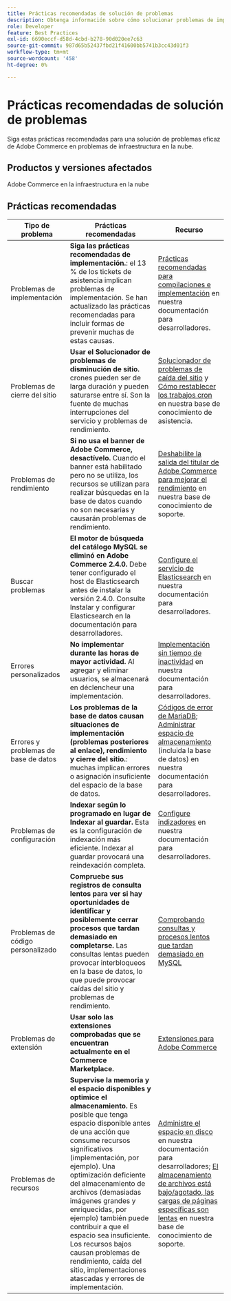 ```yaml
---
title: Prácticas recomendadas de solución de problemas
description: Obtenga información sobre cómo solucionar problemas de implementación de Adobe Commerce.
role: Developer
feature: Best Practices
exl-id: 6690eccf-d58d-4cbd-b278-90d020ee7c63
source-git-commit: 987d65b52437fbd21f41600bb5741b3cc43d01f3
workflow-type: tm+mt
source-wordcount: '458'
ht-degree: 0%

---
```


# Prácticas recomendadas de solución de problemas

Siga estas prácticas recomendadas para una solución de problemas eficaz de Adobe Commerce en problemas de infraestructura en la nube.

## Productos y versiones afectados

Adobe Commerce en la infraestructura en la nube

## Prácticas recomendadas

| Tipo de problema | Prácticas recomendadas | Recurso |
|----------------------------|----------------------------------------------------------------------------------------------------------------------------------------------------------------------------------------------------------------------------------------------------------------------------------------------------------------------------------------------------------------------------------------------------|-------------------------------------------------------------------------------------------------------------------------------------------------------------------------------------------------------------------------------------------------------------------------------------------------------------------------------------------------------------------------------------------------------|
| Problemas de implementación | **Siga las prácticas recomendadas de implementación.**: el 13 % de los tickets de asistencia implican problemas de implementación. Se han actualizado las prácticas recomendadas para incluir formas de prevenir muchas de estas causas. | [Prácticas recomendadas para compilaciones e implementación](https://experienceleague.adobe.com/en/docs/commerce-cloud-service/user-guide/develop/deploy/best-practices#best-practices) en nuestra documentación para desarrolladores. |
| Problemas de cierre del sitio | **Usar el Solucionador de problemas de disminución de sitio.** crones pueden ser de larga duración y pueden saturarse entre sí. Son la fuente de muchas interrupciones del servicio y problemas de rendimiento. | [Solucionador de problemas de caída del sitio](https://experienceleague.adobe.com/docs/commerce-knowledge-base/kb/troubleshooting/site-down-or-unresponsive/magento-site-down-troubleshooter.html?lang=en) y [Cómo restablecer los trabajos cron](https://experienceleague.adobe.com/docs/commerce-knowledge-base/kb/troubleshooting/miscellaneous/cron-job-is-stuck-in-running-status.html?lang=en) en nuestra base de conocimiento de asistencia. |
| Problemas de rendimiento | **Si no usa el banner de Adobe Commerce, desactívelo.** Cuando el banner está habilitado pero no se utiliza, los recursos se utilizan para realizar búsquedas en la base de datos cuando no son necesarias y causarán problemas de rendimiento. | [Deshabilite la salida del titular de Adobe Commerce para mejorar el rendimiento](https://experienceleague.adobe.com/docs/commerce-knowledge-base/kb/troubleshooting/miscellaneous/disable-magento-banner-output-to-improve-site-performance.html) en nuestra base de conocimiento de soporte. |
| Buscar problemas | **El motor de búsqueda del catálogo MySQL se eliminó en Adobe Commerce 2.4.0.** Debe tener configurado el host de Elasticsearch antes de instalar la versión 2.4.0. Consulte Instalar y configurar Elasticsearch en la documentación para desarrolladores. | [Configure el servicio de Elasticsearch](https://experienceleague.adobe.com/en/docs/commerce-cloud-service/user-guide/configure/service/elasticsearch) en nuestra documentación para desarrolladores. |
| Errores personalizados | **No implementar durante las horas de mayor actividad.** Al agregar y eliminar usuarios, se almacenará en déclencheur una implementación. | [Implementación sin tiempo de inactividad](https://experienceleague.adobe.com/en/docs/commerce-cloud-service/user-guide/develop/deploy/reduce-downtime) en nuestra documentación para desarrolladores. |
| Errores y problemas de base de datos | **Los problemas de la base de datos causan situaciones de implementación (problemas posteriores al enlace), rendimiento y cierre del sitio.**: muchas implican errores o asignación insuficiente del espacio de la base de datos. | [Códigos de error de MariaDB](https://mariadb.com/kb/en/library/mariadb-error-codes/#mariadb-specific-error-codes); [Administrar espacio de almacenamiento](https://experienceleague.adobe.com/en/docs/commerce-cloud-service/user-guide/develop/storage/manage-disk-space) (incluida la base de datos) en nuestra documentación para desarrolladores. |
| Problemas de configuración | **Indexar según lo programado en lugar de Indexar al guardar.** Esta es la configuración de indexación más eficiente. Indexar al guardar provocará una reindexación completa. | [Configure indizadores](../../../configuration/cli/manage-indexers.md#configure-indexers) en nuestra documentación para desarrolladores. |
| Problemas de código personalizado | **Compruebe sus registros de consulta lentos para ver si hay oportunidades de identificar y posiblemente cerrar procesos que tardan demasiado en completarse.** Las consultas lentas pueden provocar interbloqueos en la base de datos, lo que puede provocar caídas del sitio y problemas de rendimiento. | [Comprobando consultas y procesos lentos que tardan demasiado en MySQL](https://experienceleague.adobe.com/docs/commerce-knowledge-base/kb/troubleshooting/database/checking-slow-queries-and-processes-mysql.html) |
| Problemas de extensión | **Usar solo las extensiones comprobadas que se encuentran actualmente en el Commerce Marketplace.** | [Extensiones para Adobe Commerce](https://marketplace.magento.com/extensions.html) |
| Problemas de recursos | **Supervise la memoria y el espacio disponibles y optimice el almacenamiento.** Es posible que tenga espacio disponible antes de una acción que consume recursos significativos (implementación, por ejemplo). Una optimización deficiente del almacenamiento de archivos (demasiadas imágenes grandes y enriquecidas, por ejemplo) también puede contribuir a que el espacio sea insuficiente. Los recursos bajos causan problemas de rendimiento, caída del sitio, implementaciones atascadas y errores de implementación. | [Administre el espacio en disco](https://experienceleague.adobe.com/en/docs/commerce-cloud-service/user-guide/develop/storage/manage-disk-space) en nuestra documentación para desarrolladores; [El almacenamiento de archivos está bajo/agotado, las cargas de páginas específicas son lentas](https://experienceleague.adobe.com/docs/commerce-knowledge-base/kb/troubleshooting/miscellaneous/file-storage-low-specific-page-loads-are-slow.html?lang=en) en nuestra base de conocimiento de soporte. |
